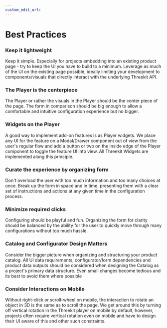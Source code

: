 ```yaml
---
custom_edit_url:
---
```


# Best Practices

### Keep it lightweight

Keep it simple. Especially for projects embedding into an existing product page - try to keep the UI you have to build to a minimum. Leverage as much of the UI on the existing page possible, ideally limiting your development to components/visuals that directly interact with the underlying Threekit API.

### The Player is the centerpiece

The Player or rather the visuals in the Player should be the center piece of the page. The form in comparison should be big enough to allow a comfortable and intuitive configuration experience but no bigger.

### Widgets on the Player

A good way to implement add-on features is as Player widgets. We place any UI for the feature on a Modal/Drawer component out of view from the user's regular flow and add a button or two on the inside edge of the Player component to toggle the feature UI into view. All Threekit Widgets are implemented along this principle.

### Curate the experience by organizing form

Don't overload the user with too much information and too many choices at once. Break up the form in space and in time, presenting them with a clear set of instructions and actions at any given time in the configuration process.

### Minimize required clicks

Configuring should be playful and fun. Organizing the form for clarity should be balanced by the ability for the user to quickly move through many configurations without too much hassle.

### Catalog and Configurator Design Matters

Consider the bigger picture when organizing and structuring your product catalog. All UI data requirements, configurator/form dependencies and product data outputs should be considered when designing the Catalog as a project's primary data structure. Even small changes become tedious and its best to avoid them where possible

### Consider Interactions on Mobile

Without right-click or scroll-wheel on mobile, the interaction to rotate an object in 3D is the same as to scroll the page. We get around this by turning off vertical rotation in the Threekit player on mobile by default, however, projects often require vertical rotation even on mobile and have to design their UI aware of this and other such constraints.
